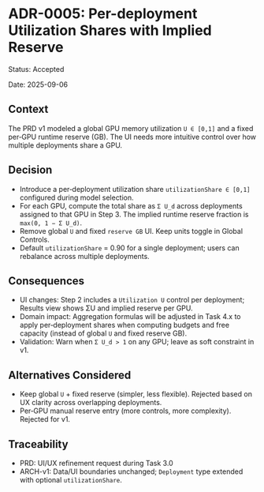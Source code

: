 # ADR-0005: Per-deployment Utilization Shares with Implied Reserve

Status: Accepted

Date: 2025-09-06

## Context

The PRD v1 modeled a global GPU memory utilization `U ∈ [0,1]` and a fixed per‑GPU runtime reserve (GB). The UI needs more intuitive control over how multiple deployments share a GPU.

## Decision

- Introduce a per‑deployment utilization share `utilizationShare ∈ [0,1]` configured during model selection.
- For each GPU, compute the total share as `Σ U_d` across deployments assigned to that GPU in Step 3. The implied runtime reserve fraction is `max(0, 1 − Σ U_d)`.
- Remove global `U` and fixed `reserve GB` UI. Keep units toggle in Global Controls.
- Default `utilizationShare` = 0.90 for a single deployment; users can rebalance across multiple deployments.

## Consequences

- UI changes: Step 2 includes a `Utilization U` control per deployment; Results view shows ΣU and implied reserve per GPU.
- Domain impact: Aggregation formulas will be adjusted in Task 4.x to apply per‑deployment shares when computing budgets and free capacity (instead of global `U` and fixed reserve GB).
- Validation: Warn when `Σ U_d > 1` on any GPU; leave as soft constraint in v1.

## Alternatives Considered

- Keep global `U` + fixed reserve (simpler, less flexible). Rejected based on UX clarity across overlapping deployments.
- Per‑GPU manual reserve entry (more controls, more complexity). Rejected for v1.

## Traceability

- PRD: UI/UX refinement request during Task 3.0
- ARCH-v1: Data/UI boundaries unchanged; `Deployment` type extended with optional `utilizationShare`.
